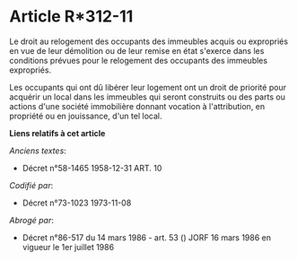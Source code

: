 # Article R*312-11

Le droit au relogement des occupants des immeubles acquis ou expropriés en vue de leur démolition ou de leur remise en état
s'exerce dans les conditions prévues pour le relogement des occupants des immeubles expropriés.

Les occupants qui ont dû libérer leur logement ont un droit de priorité pour acquérir un local dans les immeubles qui seront
construits ou des parts ou actions d'une société immobilière donnant vocation à l'attribution, en propriété ou en jouissance,
d'un tel local.

**Liens relatifs à cet article**

_Anciens textes_:

  - Décret n°58-1465 1958-12-31 ART. 10

_Codifié par_:

  - Décret n°73-1023 1973-11-08

_Abrogé par_:

  - Décret n°86-517 du 14 mars 1986 - art. 53 () JORF 16 mars 1986 en vigueur le 1er juillet 1986
